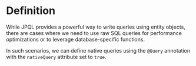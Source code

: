 # Definition
While JPQL provides a powerful way to write queries using entity objects, 
there are cases where we need to use raw SQL queries for performance optimizations
or to leverage database-specific functions.

In such scenarios, we can define native queries using the `@Query` annotation with
the `nativeQuery` attribute set to `true`.
